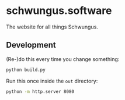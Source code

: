 # schwungus.software

The website for all things Schwungus.

## Development

(Re-)do this every time you change something:

```bash
python build.py
```

Run this once inside the `out` directory:

```bash
python -m http.server 8080
```
